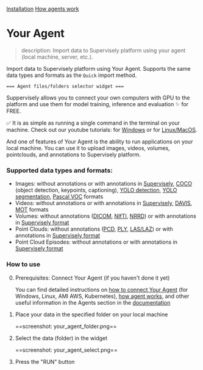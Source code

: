 [Installation](https://docs.supervisely.com/agents/connect-your-computer)
[How agents work](https://docs.supervisely.com/agents/agent)


# Your Agent

> description: Import data to Supervisely platform using your agent (local machine, server, etc.).

Import data to Supervisely platform using Your Agent. Supports the same data types and formats as the `Quick` import method.

    === Agent files/folders selector widget ===

Suppervisely allows you to connect your own computers with GPU to the platform and use them for model training, inference and evaluation ✨ for FREE.

✅ It is as simple as running a single command in the terminal on your machine. Check out our youtube tutorials: for [Windows](https://www.youtube.com/watch?v=WR9qrPTn2X8) or for [Linux/MacOS](https://www.youtube.com/watch?v=aO7Zc4kTrVg).

And one of features of Your Agent is the ability to run applications on your local machine. You can use it to upload images, videos, volumes, pointclouds, and annotations to Supervisely platform.

### Supported data types and formats:

- Images: without annotations or with annotations in [Supervisely](https://docs.supervise.ly/data-organization/00_ann_format_navi), [COCO](https://cocodataset.org/#format-data) (object detection, keypoints, captioning), [YOLO detection](https://docs.ultralytics.com/datasets/detect/), [YOLO segmentation](https://docs.ultralytics.com/datasets/segment/#ultralytics-yolo-format), [Pascal VOC](http://host.robots.ox.ac.uk/pascal/VOC/) formats
- Videos: without annotations or with annotations in [Supervisely](https://docs.supervise.ly/data-organization/00_ann_format_navi), [DAVIS](https://davischallenge.org/index.html), [MOT](https://motchallenge.net/instructions/) formats
- Volumes: without annotations ([DICOM](https://www.dicomstandard.org/current/), [NIfTI](https://nifti.nimh.nih.gov/nifti-1/), [NRRD](https://teem.sourceforge.net/nrrd/format.html)) or with annotations in [Supervisely format](https://docs.supervise.ly/data-organization/00_ann_format_navi)
- Point Clouds: without annotations ([PCD](https://pointclouds.org/documentation/tutorials/pcd_file_format.html), [PLY](http://paulbourke.net/dataformats/ply/), [LAS/LAZ](https://www.asprs.org/wp-content/uploads/2010/12/LAS_1_4_r13.pdf)) or with annotations in [Supervisely format](https://docs.supervise.ly/data-organization/00_ann_format_navi)
- Point Cloud Episodes: without annotations or with annotations in [Supervisely format](https://docs.supervise.ly/data-organization/00_ann_format_navi)

### How to use

0. Prerequisites: Connect Your Agent (if you haven't done it yet)

   You can find detailed instructions on [how to connect Your Agent](https://docs.supervisely.com/agents/connect-your-computer) (for Windows, Linux, AMI AWS, Kubernetes), [how agent works](https://docs.supervisely.com/agents/agent), and other useful information in the Agents section in the [documentation](https://docs.supervisely.com/)

1. Place your data in the specified folder on your local machine

   ==screenshot: your_agent_folder.png==

2. Select the data (folder) in the widget

   ==screenshot: your_agent_select.png==

3. Press the "RUN" button
